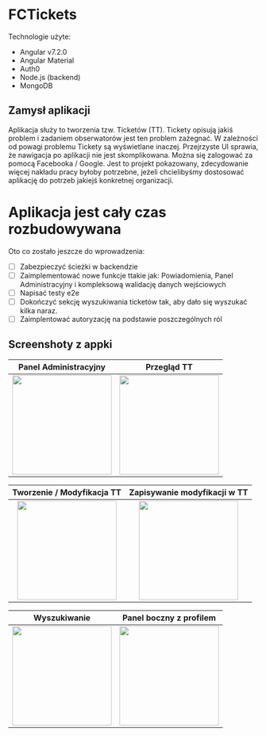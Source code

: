 # FCTickets

Technologie użyte:
- Angular v7.2.0
- Angular Material
- Auth0
- Node.js (backend)
- MongoDB

## Zamysł aplikacji

Aplikacja służy to tworzenia tzw. Ticketów (TT). Tickety opisują jakiś problem i zadaniem obserwatorów jest ten problem zażegnać. W zależności od powagi problemu Tickety są wyświetlane inaczej. Przejrzyste UI sprawia, że nawigacja po aplikacji nie jest skomplikowana.
Można się zalogować za pomocą Facebooka / Google. Jest to projekt pokazowany, zdecydowanie więcej nakładu pracy byłoby potrzebne, jeżeli chcielibyśmy dostosować aplikację do potrzeb jakiejś konkretnej organizacji.

# Aplikacja jest cały czas rozbudowywana

Oto co zostało jeszcze do wprowadzenia: 
- [ ] Zabezpieczyć ścieżki w backendzie
- [ ] Zaimplementować nowe funkcje ttakie jak: Powiadomienia, Panel Administracyjny i kompleksową walidację danych wejściowych
- [ ] Napisać testy e2e
- [ ] Dokończyć sekcję wyszukiwania ticketów tak, aby dało się wyszukać kilka naraz.
- [ ] Zaimplentować autoryzację na podstawie poszczególnych ról

## Screenshoty z appki

Panel Administracyjny        |  Przegląd TT          
:-------------------------:|:-------------------------:
<img src="https://user-images.githubusercontent.com/59890819/75202719-6de48a00-576c-11ea-83b4-a35249c75252.PNG" width="200" alt=""> | <img src="https://user-images.githubusercontent.com/59890819/75202753-8e144900-576c-11ea-9c17-2189b723540e.PNG" width="200" alt=""> 

Tworzenie / Modyfikacja TT       |  Zapisywanie modyfikacji w TT         
:-------------------------:|:-------------------------:
<img src="https://user-images.githubusercontent.com/59890819/75202805-b8660680-576c-11ea-9763-29444176edca.PNG" width="200" alt=""> | <img src="https://user-images.githubusercontent.com/59890819/75202829-cae04000-576c-11ea-9e88-01bb713e7e3c.PNG" width="200" alt=""> 

Wyszukiwanie       |  Panel boczny z profilem        
:-------------------------:|:-------------------------:
<img src="https://user-images.githubusercontent.com/59890819/75202855-ddf31000-576c-11ea-9e75-a54e32d41532.PNG" width="200" alt=""> | <img src="https://user-images.githubusercontent.com/59890819/75202875-ef3c1c80-576c-11ea-86b3-5615e139c692.PNG" width="200" alt=""> 
